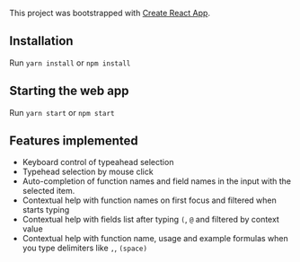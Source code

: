 This project was bootstrapped with [Create React App](https://github.com/facebookincubator/create-react-app).

## Installation
Run `yarn install` or `npm install`

## Starting the web app
Run `yarn start` or `npm start`

## Features implemented
- Keyboard control of typeahead selection
- Typehead selection by mouse click
- Auto-completion of function names and field names in the input with the selected item.
- Contextual help with function names on first focus and filtered when starts typing
- Contextual help with fields list after typing `(`, `@` and filtered by context value
- Contextual help with function name, usage and example formulas when you type delimiters like `,`, `(space)`
